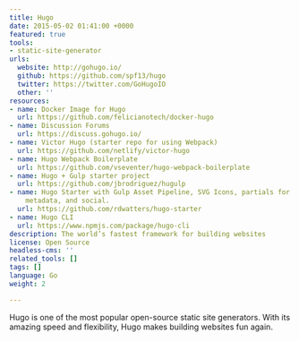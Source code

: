 ```yaml
---
title: Hugo
date: 2015-05-02 01:41:00 +0000
featured: true
tools:
- static-site-generator
urls:
  website: http://gohugo.io/
  github: https://github.com/spf13/hugo
  twitter: https://twitter.com/GoHugoIO
  other: ''
resources:
- name: Docker Image for Hugo
  url: https://github.com/felicianotech/docker-hugo
- name: Discussion Forums
  url: https://discuss.gohugo.io/
- name: Victor Hugo (starter repo for using Webpack)
  url: https://github.com/netlify/victor-hugo
- name: Hugo Webpack Boilerplate
  url: https://github.com/vseventer/hugo-webpack-boilerplate
- name: Hugo + Gulp starter project
  url: https://github.com/jbrodriguez/hugulp
- name: Hugo Starter with Gulp Asset Pipeline, SVG Icons, partials for global components,
    metadata, and social.
  url: https://github.com/rdwatters/hugo-starter
- name: Hugo CLI
  url: https://www.npmjs.com/package/hugo-cli
description: The world’s fastest framework for building websites
license: Open Source
headless-cms: ''
related_tools: []
tags: []
language: Go
weight: 2

---
```

Hugo is one of the most popular open-source static site generators. With its amazing speed and flexibility, Hugo makes building websites fun again.